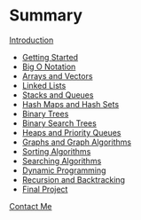 # Summary

[Introduction](./index.md)

- [Getting Started](./lessons/1.md)
- [Big O Notation](./lessons/2.md)
- [Arrays and Vectors]()
- [Linked Lists]()
- [Stacks and Queues]()
- [Hash Maps and Hash Sets]()
- [Binary Trees]()
- [Binary Search Trees]()
- [Heaps and Priority Queues]()
- [Graphs and Graph Algorithms]()
- [Sorting Algorithms]()
- [Searching Algorithms]()
- [Dynamic Programming]()
- [Recursion and Backtracking]()
- [Final Project]()

[Contact Me](./contact.md)
